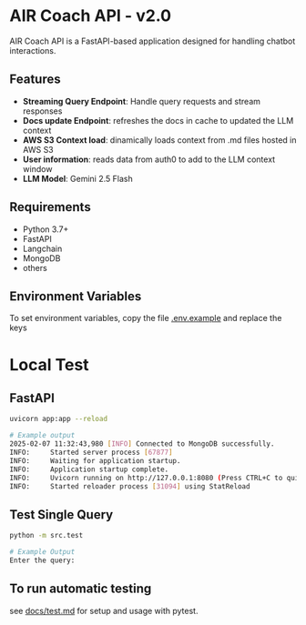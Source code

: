 # AIR Coach API - v2.0

AIR Coach API is a FastAPI-based application designed for handling chatbot interactions.

## Features

- **Streaming Query Endpoint**: Handle query requests and stream responses
- **Docs update Endpoint**: refreshes the docs in cache to updated the LLM context
- **AWS S3 Context load**: dinamically loads context from .md files hosted in AWS S3
- **User information**: reads data from auth0 to add to the LLM context window
- **LLM Model**: Gemini 2.5 Flash

## Requirements

- Python 3.7+
- FastAPI
- Langchain
- MongoDB
- others

## Environment Variables

To set environment variables, copy the file [.env.example](.env.example) and replace the keys

# Local Test

## FastAPI

```sh
uvicorn app:app --reload

# Example output
2025-02-07 11:32:43,980 [INFO] Connected to MongoDB successfully.
INFO:     Started server process [67877]
INFO:     Waiting for application startup.
INFO:     Application startup complete.
INFO:     Uvicorn running on http://127.0.0.1:8080 (Press CTRL+C to quit)
INFO:     Started reloader process [31094] using StatReload

```

## Test Single Query

```sh
python -m src.test

# Example Output
Enter the query: 

```

## To run automatic testing

see [docs/test.md](docs/test.md) for setup and usage with pytest.
